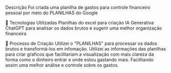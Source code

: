  Descrição
Foi criada uma planilha de gastos para controle financeiro pessoal por meio do PLANILHAS do Google

🤖 Tecnologias Utilizadas
Planilhas do excel para criação
IA Generativa ChatGPT para analisar os dados brutos e sugerir uma melhor organização financeira

🧐 Processo de Criação
Utilizei o "PLANILHAS" para processar os dados brutos e transformá-los em infomação. Utilizei as informações das planilhas para criar gŕaficos que 
facilitariam a visualização com mais clareza da forma como o dinheiro entrar e onde estou gastando mais. Facilitando assim uma melhor análise e controle sobre 
os gastos.


